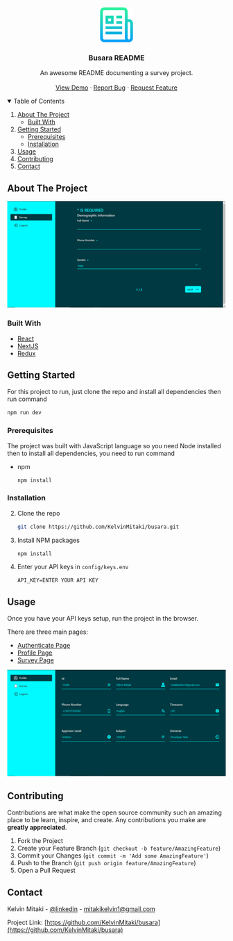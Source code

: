 <br />
<p align="center">
  <a href="https://github.com/KelvinMitaki/busara">
    <img src="images/logo.png" alt="Logo" width="80" height="80">
  </a>

  <h3 align="center">Busara README</h3>

  <p align="center">
    An awesome README documenting a survey project.
    <br />
    <br />
    <a href="https://busara.vercel.app">View Demo</a>
    ·
    <a href="https://github.com/KelvinMitaki/busara/issues">Report Bug</a>
    ·
    <a href="https://github.com/KelvinMitaki/busara/issues">Request Feature</a>
  </p>
</p>

<details open="open">
  <summary>Table of Contents</summary>
  <ol>
    <li>
      <a href="#about-the-project">About The Project</a>
      <ul>
        <li><a href="#built-with">Built With</a></li>
      </ul>
    </li>
    <li>
      <a href="#getting-started">Getting Started</a>
      <ul>
        <li><a href="#prerequisites">Prerequisites</a></li>
        <li><a href="#installation">Installation</a></li>
      </ul>
    </li>
    <li><a href="#usage">Usage</a></li>
    <li><a href="#contributing">Contributing</a></li>
    <li><a href="#contact">Contact</a></li>
  </ol>
</details>

## About The Project

<!--
[![busara screenshot][busara screenshot]](<https://e-commerce-gig.s3.eu-west-2.amazonaws.com/Screenshot+(86).png>) -->
 <a href="https://e-commerce-gig.s3.eu-west-2.amazonaws.com/5efd9987b53dfa39cc27bae9/Screenshot+(99).png">
    <img src="images/1.png" alt="PROJECT_IMAGE">
  </a>

### Built With

- [React](https://reactjs.org/docs/getting-started.html)
- [NextJS](https://nextjs.org/docs/getting-started)
- [Redux](https://redux.js.org/introduction/getting-started)

## Getting Started

For this project to run, just clone the repo and install all dependencies then run command

```sh
npm run dev
```

### Prerequisites

The project was built with JavaScript language so you need Node installed then to install all dependencies, you need to run command

- npm
  ```sh
  npm install
  ```

### Installation

2. Clone the repo
   ```sh
   git clone https://github.com/KelvinMitaki/busara.git
   ```
3. Install NPM packages
   ```sh
   npm install
   ```
4. Enter your API keys in `config/keys.env`
   ```env
   API_KEY=ENTER YOUR API KEY
   ```

## Usage

Once you have your API keys setup, run the project in the browser.

<!-- Register and Login to the site. The site is all about collection on survey data. Fill in all the required fields in the form then submit it. You can also view your profile with the registered information as shown in the image below. -->

There are three main pages:

- [Authenticate Page](https://busara.vercel.app/authenticate)
- [Profile Page](https://busara.vercel.app/profile)
- [Survey Page](https://busara.vercel.app)

<!-- [![profile page screenshot][profile page screenshot]](<https://e-commerce-gig.s3.eu-west-2.amazonaws.com/Screenshot+(92).png>) -->
 <a href="https://e-commerce-gig.s3.eu-west-2.amazonaws.com/5efd9987b53dfa39cc27bae9/Screenshot+(97).png">
    <img src="images/2.png" alt="PROJECT_IMAGE">
  </a>

## Contributing

Contributions are what make the open source community such an amazing place to be learn, inspire, and create. Any contributions you make are **greatly appreciated**.

1. Fork the Project
2. Create your Feature Branch (`git checkout -b feature/AmazingFeature`)
3. Commit your Changes (`git commit -m 'Add some AmazingFeature'`)
4. Push to the Branch (`git push origin feature/AmazingFeature`)
5. Open a Pull Request

## Contact

Kelvin Mitaki - [@linkedin](https://www.linkedin.com/in/kelvinmitaki) - mitakikelvin1@gmail.com

Project Link: [https://github.com/KelvinMitaki/busara](https://github.com/KelvinMitaki/busara)
